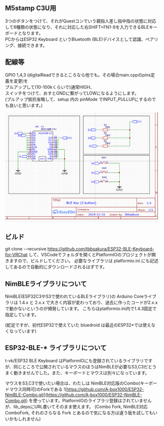 
## M5stamp C3U用
3つのボタンをつけて、それがQuestコンでいう親指人差し指中指の状態に対応して8種類の状態になり、それに対応した右SHIFT+FN1-8を入力できるBLEキーボードとなります。<br>
PCからはESP32 Keyboard というBluetooth (BLE)デバイスとして認識、ペアリング、接続できます。

## 配線等
GPIO 1,4,3 (digitalReadできるところなら他でも。その場合main.cppのpins定義を変更)を<br>
プルアップして(10-100kくらいで)通常HIGH、<br>
スイッチをつけて、おすとGNDに繋がってLOWになるようにします。<br>
(プルアップ抵抗省略して、setup 内の pinMode でINPUT_PULLUPにするのでも良いと思います。)<br>

 ![回路図](https://github.com/tbbsakura/ESP32-BLE-Keyboard-for-VRChat/blob/main/schematic.png)

## ビルド
git clone --recursive https://github.com/tbbsakura/ESP32-BLE-Keyboard-for-VRChat 
して、VSCodeでフォルダを開くとPlatformIOのプロジェクトが開きますので、ビルドしてください。
必要なライブラリは platformio.ini にも記述してあるので自動的にダウンロードされるはずです。

## NimBLEライブラリについて
NimBLE(ESP32C3やS3で使われているBLEライブラリ)の Arduino Coreライブラリは 1.4.x と 2.x.x で大きく内容が変わっており、過去に作ったコードが2.x.xで動かないというのが頻発しています。
こちらはplatformio.ini内で1.4.3固定で指定しています。

(蛇足ですが、初代ESP32で使えていた bluedroid は最近のESP32*では使えなくなっています)

## ESP32-BLE-* ライブラリについて
t-vk/ESP32 BLE Keyboard はPlatformIOにも登録されているライブラリですが、同じところで公開されているマウスのほうはNimBLEが必要なS3,C3だとうまく動きませんでした。また、キーボードとマウスは別々になっています。

マウスをS3,C3で使いたい場合は、わたしは NimBLE対応版のCombo(キーボードマウス同時可)のForkである
    ![https://github.com/A-box1000/ESP32-NimBLE-Combo.git](https://github.com/A-box1000/ESP32-NimBLE-Combo.git)
を使っています。PlatformIOのライブラリ登録はされていませんが、lib_depsにURL書いてそのまま使えます。
(Combo Fork, NimBLE対応ComboFork, それのさらなる Fork とあるので気になる方は違う版を試してもいいかもしれません)
